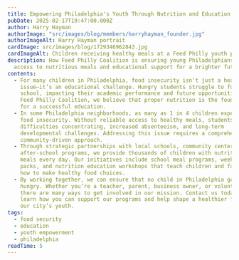 ```yaml
---
title: Empowering Philadelphia's Youth Through Nutrition and Education
pubDate: 2025-02-17T19:47:00.000Z
author: Harry Hayman
authorImage: "src/images/blog/members/harryhayman_founder.jpg"
authorImageAlt: Harry Hayman portrait
cardImage: src/images/blog/1729346962843.jpg
cardImageAlt: Children receiving healthy meals at a Feed Philly youth program
description: How Feed Philly Coalition is ensuring young Philadelphians have
  access to nutritious meals and educational support for a brighter future.
contents:
  - For many children in Philadelphia, food insecurity isn’t just a health
    issue—it’s an educational challenge. Hungry students struggle to focus in
    school, impacting their academic performance and future opportunities. At
    Feed Philly Coalition, we believe that proper nutrition is the foundation
    for a successful education.
  - In some Philadelphia neighborhoods, as many as 1 in 4 children experience
    food insecurity. Without reliable access to healthy meals, students face
    difficulties concentrating, increased absenteeism, and long-term
    developmental challenges. Addressing this issue requires a comprehensive,
    community-driven approach.
  - Through strategic partnerships with local schools, community centers, and
    after-school programs, we provide thousands of children with nutritious
    meals every day. Our initiatives include school meal programs, weekend food
    packs, and nutrition education workshops that teach children and families
    how to make healthy food choices.
  - By working together, we can ensure that no child in Philadelphia goes
    hungry. Whether you’re a teacher, parent, business owner, or volunteer,
    there are many ways to get involved in our mission. Contact us today to
    learn how you can support our programs and help shape a healthier future for
    our city’s youth.
tags:
  - food security
  - education
  - youth empowerment
  - philadelphia
readTime: 5
---
```



